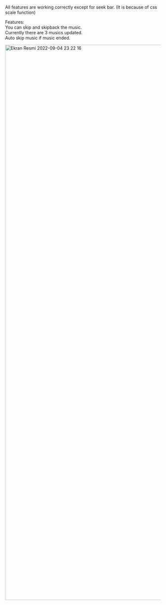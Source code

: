 All features are working correctly except for seek bar. (It is because of css scale function)

Features: <br/>
You can skip and skipback the music. <br/>
Currently there are 3 musics updated. <br/>
Auto skip music if music ended.


<img width="1790" alt="Ekran Resmi 2022-09-04 23 22 16" src="https://user-images.githubusercontent.com/108274379/188332065-a27b8265-7775-41e1-88e5-3374d5e9a771.png">
